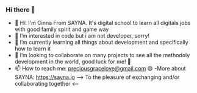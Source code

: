 ### Hi there 👋

- 🔭 Hi! I'm Cinna From SAYNA. It's digital school to learn all digitals jobs with good family spirit and game way
- 🌱 I’m interested in code but i am not developer, sorry!
- 👯 I’m currently learning all things about development and specifically how to learn it
- 🤔 I’m looking to collaborate on many projects to see all the methodoly development in the world, good luck for me!
 💬 
- 📫 How to reach me: preciousgracelove@gmail.com
 😄 
-More about SAYNA: https://sayna.io
--> To the pleasure of exchanging and/or collaborating together <--
